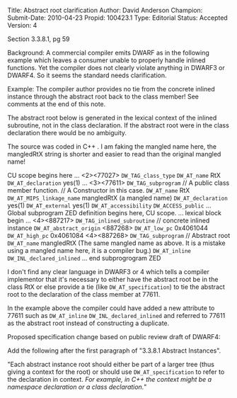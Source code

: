 Title:       Abstract root clarification
Author:      David Anderson
Champion:    
Submit-Date: 2010-04-23
Propid:      100423.1
Type:        Editorial
Status:      Accepted
Version:     4

Section 3.3.8.1, pg 59

Background:
A commercial compiler emits DWARF as in the following example
which leaves a consumer unable to properly handle inlined
functions.   Yet the compiler does not clearly violate
anything in DWARF3 or DWARF4.   So it seems the standard
needs clarification.

Example:
The compiler author provides no tie from
the concrete inlined instance through the abstract root back
to the class member!  See comments at the end of this note.

The abstract root below is generated in the lexical context of
the inlined subroutine, not in the class declaration.
If the abstract root were in the class declaration
there would be no ambiguity.

The source  was coded in C++ .
I am faking the mangled name here, the mangledRtX string
is shorter and easier to read than the original mangled name!

CU scope begins here
...
<2><77027>      `DW_TAG_class_type`
               `DW_AT_name`                  RtX
               `DW_AT_declaration`           yes(1)
...
<3><77611>      `DW_TAG_subprogram` // A public class member function.
                  //  A Constructor in this case.
               `DW_AT_name`                  RtX
               `DW_AT_MIPS_linkage_name`          mangledRtX (a mangled name)
               `DW_AT_declaration`           yes(1)
               `DW_AT_external`              yes(1)
               `DW_AT_accessibility`         `DW_ACCESS_public`
...
Global subprogram ZED definition begins here, CU scope.
...
lexical block begin
...
<4><887217>     `DW_TAG_inlined_subroutine` // concrete inlined instance
               `DW_AT_abstract_origin`       <887268>
               `DW_AT_low_pc`                0x4061044
               `DW_AT_high_pc`               0x4061084
<4><887268>     `DW_TAG_subprogram`   // Abstract root
               `DW_AT_name`                  mangledRtX (The same
                                      mangled name as above.
                                      It is a mistake using a mangled
                                      name here, it is a compiler bug.)
               `DW_AT_inline`                `DW_INL_declared_inlined`
...
end subprogrogram ZED

I don't find any clear language in DWARF3 or 4 which tells a compiler implementor 
that it's necessary to either have the abstract root be in the class RtX or else
provide a tie (like `DW_AT_specification`) to tie the abstract root to the declaration 
of the class member at 77611.

In the example above the compiler could have added a new attribute to  77611 such as
   `DW_AT_inline` `DW_INL_declared_inlined`
and referred to 77611 as the abstract root instead of constructing a duplicate.

Proposed specification change based on public review draft of DWARF4:

Add the following after the first paragraph of "3.3.8.1 Abstract Instances".

"Each abstract instance root should either be part of a larger tree (thus 
giving a context for the root) or should use `DW_AT_specification` to refer to the
declaration in context. 
*For example, in C++ the context might be a namespace declaration or a class declaration.*"
